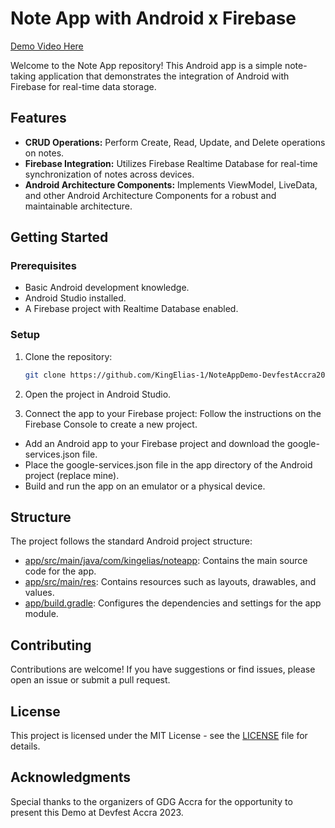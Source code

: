 # Note App with Android x Firebase
[Demo Video Here](https://drive.google.com/file/d/1TvndM6gblxrMc-eTu-pyfuwIT9JNc1sB/view?usp=sharing)

Welcome to the Note App repository! This Android app is a simple note-taking application that demonstrates the integration of Android with Firebase for real-time data storage.

## Features

- **CRUD Operations:** Perform Create, Read, Update, and Delete operations on notes.
- **Firebase Integration:** Utilizes Firebase Realtime Database for real-time synchronization of notes across devices.
- **Android Architecture Components:** Implements ViewModel, LiveData, and other Android Architecture Components for a robust and maintainable architecture.


## Getting Started

### Prerequisites

- Basic Android development knowledge.
- Android Studio installed.
- A Firebase project with Realtime Database enabled.

### Setup

1. Clone the repository:

   ```bash
   git clone https://github.com/KingElias-1/NoteAppDemo-DevfestAccra2023.git

2. Open the project in Android Studio.

3. Connect the app to your Firebase project: Follow the instructions on the Firebase Console to create a new project.
- Add an Android app to your Firebase project and download the google-services.json file.
- Place the google-services.json file in the app directory of the Android project (replace mine).
- Build and run the app on an emulator or a physical device.


## Structure
The project follows the standard Android project structure:

- [app/src/main/java/com/kingelias/noteapp](./app/src/main/java/com/kingelias/noteapp): Contains the main source code for the app.
- [app/src/main/res](.app/src/main/res): Contains resources such as layouts, drawables, and values.
- [app/build.gradle](.app/build.gradle): Configures the dependencies and settings for the app module.


## Contributing
Contributions are welcome! If you have suggestions or find issues, please open an issue or submit a pull request.


## License
This project is licensed under the MIT License - see the [LICENSE](LICENSE) file for details.

## Acknowledgments
Special thanks to the organizers of GDG Accra for the opportunity to present this Demo at Devfest Accra 2023.
